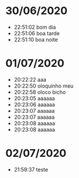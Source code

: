
# 30/06/2020

- 22:51:02 bom dia
- 22:51:06 boa tarde
- 22:51:10 boa noite

# 01/07/2020

- 20:22:22 aaa
- 20:22:50 oloquinho meu
- 20:22:58 oloco bicho
- 20:23:05 aaaaaa
- 20:23:06 aaaaaa
- 20:23:07 aaaaaa
- 20:23:07 aaaaaa
- 20:23:08 aaaaaa
- 20:23:08 aaaaaa

# 02/07/2020

- 21:59:37 teste
